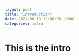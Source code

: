 ```yaml
---
layout: post
title: "Introduction"
date: 2021-06-10 12:00:00 -0000
categories: intro
---
```


# This is the intro